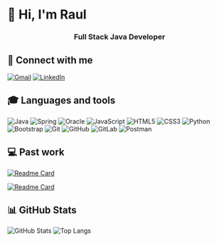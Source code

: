 # 👋 Hi, I'm Raul


<h3 align="center">Full Stack Java Developer<h3>


## 📱 Connect with me

[![Gmail](https://img.shields.io/badge/Gmail-333333?style=for-the-badge&logo=gmail&logoColor=red)](mailto:raultorres.lima@gmail.com)
[![LinkedIn](https://img.shields.io/badge/-LinkedIn-000?style=for-the-badge&logo=linkedin&logoColor=30A3DC)](https://www.linkedin.com/in/raultlima/)


## 🎓 Languages and tools

![Java](https://img.shields.io/badge/java-%23ED8B00.svg?style=for-the-badge&logo=openjdk&logoColor=white)
![Spring](https://img.shields.io/badge/spring-%236DB33F.svg?style=for-the-badge&logo=spring&logoColor=white)
![Oracle](https://img.shields.io/badge/Oracle-F80000?style=for-the-badge&logo=oracle&logoColor=white)
![JavaScript](https://img.shields.io/badge/javascript-%23323330.svg?style=for-the-badge&logo=javascript&logoColor=%23F7DF1E)
![HTML5](https://img.shields.io/badge/html5-%23E34F26.svg?style=for-the-badge&logo=html5&logoColor=white)
![CSS3](https://img.shields.io/badge/css3-%231572B6.svg?style=for-the-badge&logo=css3&logoColor=white)
![Python](https://img.shields.io/badge/python-3670A0?style=for-the-badge&logo=python&logoColor=ffdd54)
![Bootstrap](https://img.shields.io/badge/bootstrap-%238511FA.svg?style=for-the-badge&logo=bootstrap&logoColor=white)
![Git](https://img.shields.io/badge/git-%23F05033.svg?style=for-the-badge&logo=git&logoColor=white)
![GitHub](https://img.shields.io/badge/github-%23121011.svg?style=for-the-badge&logo=github&logoColor=white)
![GitLab](https://img.shields.io/badge/gitlab-%23181717.svg?style=for-the-badge&logo=gitlab&logoColor=white)
![Postman](https://img.shields.io/badge/Postman-FF6C37?style=for-the-badge&logo=postman&logoColor=white)


## 💻 Past work

[![Readme Card](https://github-readme-stats.vercel.app/api/pin/?username=raul-lima&repo=livraria-api&bg_color=0d1116&title_color=ce09ec&text_color=a4aacb&icon_color=007ec6)](https://github.com/raul-lima/livraria-api)

[![Readme Card](https://github-readme-stats.vercel.app/api/pin/?username=raul-lima&repo=fcamara-challenge-landing-page&bg_color=0d1116&title_color=ce09ec&text_color=a4aacb&icon_color=007ec6)](https://github.com/raul-lima/fcamara-challenge-landing-page)

## 📊 GitHub Stats

![GitHub Stats](https://github-readme-stats.vercel.app/api?username=raul-lima&theme=shadow_red&bg_color=000&border_color=30A3DC&show_icons=true&icon_color=30A3DC&title_color=E94D5F&text_color=FFF)
![Top Langs](https://github-readme-stats-git-masterrstaa-rickstaa.vercel.app/api/top-langs/?username=raul-lima&layout=compact&bg_color=000&border_color=30A3DC&title_color=E94D5F&text_color=FFF)
